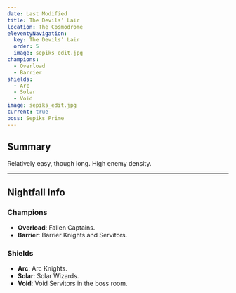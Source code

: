 ```yaml
---
date: Last Modified
title: The Devils’ Lair
location: The Cosmodrome
eleventyNavigation:
  key: The Devils’ Lair
  order: 5
  image: sepiks_edit.jpg
champions:
  - Overload
  - Barrier
shields:
  - Arc
  - Solar
  - Void
image: sepiks_edit.jpg
current: true
boss: Sepiks Prime
---
```



## Summary

Relatively easy, though long. High enemy density.

---


## Nightfall Info

### Champions

- **Overload**: Fallen Captains.
- **Barrier**: Barrier Knights and Servitors.


### Shields

- **Arc**: Arc Knights.
- **Solar**: Solar Wizards.
- **Void**: Void Servitors in the boss room.


<!-- ## Walkthrough

### Entrance

Go along the far right side to skip enemies. At the entrance to the building, clear enemies from afar before going in.


### Ghost Scanning Room


### Tank Area

- The tank will one-shot you, and splash damage from the laser can kill you. Don't be anywhere near the shot. Breaking one of the tank's legs will disable it for a short while, preventing it from shooting its laser attack.
- Watch for snipers in the back.
- The skiff will one-shot you.


### Boss Room -->
